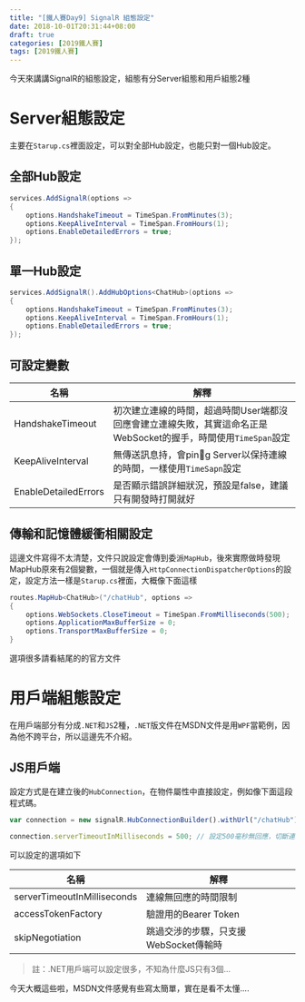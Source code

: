 ```yaml
---
title: "[鐵人賽Day9] SignalR 組態設定"
date: 2018-10-01T20:31:44+08:00
draft: true
categories: [2019鐵人賽]
tags: [2019鐵人賽]
---
```

今天來講講SignalR的組態設定，組態有分Server組態和用戶組態2種
# Server組態設定
主要在`Starup.cs`裡面設定，可以對全部Hub設定，也能只對一個Hub設定。

## 全部Hub設定
``` cs
services.AddSignalR(options =>
{
    options.HandshakeTimeout = TimeSpan.FromMinutes(3);
    options.KeepAliveInterval = TimeSpan.FromHours(1);
    options.EnableDetailedErrors = true;
});
```

## 單一Hub設定
``` cs
services.AddSignalR().AddHubOptions<ChatHub>(options =>
{
    options.HandshakeTimeout = TimeSpan.FromMinutes(3);
    options.KeepAliveInterval = TimeSpan.FromHours(1);
    options.EnableDetailedErrors = true;
});
```
## 可設定變數

|名稱             |解釋
|----------------|-----------|
|HandshakeTimeout|初次建立連線的時間，超過時間User端都沒回應會建立連線失敗，其實這命名正是WebSocket的握手，時間使用`TimeSpan`設定|
|KeepAliveInterval|無傳送訊息持，會ping Server以保持連線的時間，一樣使用`TimeSapn`設定|
|EnableDetailedErrors|是否顯示錯誤詳細狀況，預設是false，建議只有開發時打開就好|

## 傳輸和記憶體緩衝相關設定
這邊文件寫得不太清楚，文件只說設定會傳到委派`MapHub`，後來實際做時發現MapHub原來有2個變數，一個就是傳入`HttpConnectionDispatcherOptions`的設定，設定方法一樣是`Starup.cs`裡面，大概像下面這樣
``` cs
routes.MapHub<ChatHub>("/chatHub", options =>
{
    options.WebSockets.CloseTimeout = TimeSpan.FromMilliseconds(500);
    options.ApplicationMaxBufferSize = 0;
    options.TransportMaxBufferSize = 0;
}
```
選項很多請看結尾的的官方文件

# 用戶端組態設定
在用戶端部分有分成`.NET`和`JS`2種，`.NET`版文件在MSDN文件是用`WPF`當範例，因為他不跨平台，所以這邊先不介紹。
## JS用戶端
設定方式是在建立後的`HubConnection`，在物件屬性中直接設定，例如像下面這段程式碼。
``` js
var connection = new signalR.HubConnectionBuilder().withUrl("/chatHub").build();

connection.serverTimeoutInMilliseconds = 500; // 設定500毫秒無回應，切斷連線
```
可以設定的選項如下

|名稱             |解釋
|----------------|-----------|
|serverTimeoutInMilliseconds|連線無回應的時間限制|
|accessTokenFactory|驗證用的Bearer Token|
|skipNegotiation|跳過交涉的步驟，只支援WebSocket傳輸時|

> 註：.NET用戶端可以設定很多，不知為什麼JS只有3個...

今天大概這些啦，MSDN文件感覺有些寫太簡單，實在是看不太懂....


